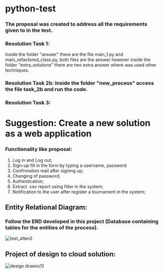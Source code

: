 # python-test
### The proposal was created to address all the requirements given to in the test.

### Resolution Task 1:
Inside the folder "answer" there are the file main_1.py and main_refactored_class.py, both
files are the answer however inside the folder "extra_solutions" there are two extra answer where was used other techniques.
### Resolution Task 2b: Inside the folder "new_process" access the file task_2b and run the code.
### Resolution Task 3:

# Suggestion: Create a new solution as a web application
### Functionality like proposal:
1. Log in and Log out;
2. Sign-up fill in the form by typing a username, password
3. Confirmation mail after signing up;
4. Changing of password;
5. Authentication;
6. Extract .csv report using filter in the system;
7. Notification to the user after register a tournament in the system;

## Entity Relational Diagram:
### Follow the ERD developed in this project (Database containing tables for the entities of the process).
![test_alten2](https://user-images.githubusercontent.com/67196397/186276478-4085db3c-5d10-4759-b48f-5902d37f65b3.png)

## Project of design to cloud solution:
![design drawio(1)](https://user-images.githubusercontent.com/67196397/186734917-09c8bc4d-5912-44b0-bf3e-2b01c0e01329.png)
